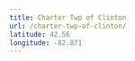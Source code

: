 ```yaml
---
title: Charter Twp of Clinton
url: /charter-twp-of-clinton/
latitude: 42.56
longitude: -82.871
---
```

